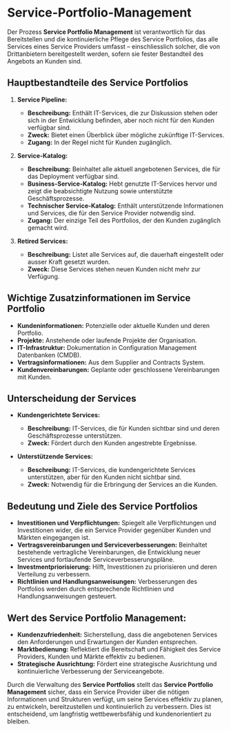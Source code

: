 # Service-Portfolio-Management

Der Prozess **Service Portfolio Management** ist verantwortlich für das Bereitstellen und die kontinuierliche Pflege des Service Portfolios, das alle Services eines Service Providers umfasst – einschliesslich solcher, die von Drittanbietern bereitgestellt werden, sofern sie fester Bestandteil des Angebots an Kunden sind.

## Hauptbestandteile des Service Portfolios

1. **Service Pipeline:**
    - **Beschreibung:** Enthält IT-Services, die zur Diskussion stehen oder sich in der Entwicklung befinden, aber noch nicht für den Kunden verfügbar sind.
    - **Zweck:** Bietet einen Überblick über mögliche zukünftige IT-Services.
    - **Zugang:** In der Regel nicht für Kunden zugänglich.

2. **Service-Katalog:**
    - **Beschreibung:** Beinhaltet alle aktuell angebotenen Services, die für das Deployment verfügbar sind.
    - **Business-Service-Katalog:** Hebt genutzte IT-Services hervor und zeigt die beabsichtigte Nutzung sowie unterstützte Geschäftsprozesse.
    - **Technischer Service-Katalog:** Enthält unterstützende Informationen und Services, die für den Service Provider notwendig sind.
    - **Zugang:** Der einzige Teil des Portfolios, der den Kunden zugänglich gemacht wird.

3. **Retired Services:**
    - **Beschreibung:** Listet alle Services auf, die dauerhaft eingestellt oder ausser Kraft gesetzt wurden.
    - **Zweck:** Diese Services stehen neuen Kunden nicht mehr zur Verfügung.

## Wichtige Zusatzinformationen im Service Portfolio

- **Kundeninformationen:** Potenzielle oder aktuelle Kunden und deren Portfolio.
- **Projekte:** Anstehende oder laufende Projekte der Organisation.
- **IT-Infrastruktur:** Dokumentation in Configuration Management Datenbanken (CMDB).
- **Vertragsinformationen:** Aus dem Supplier and Contracts System.
- **Kundenvereinbarungen:** Geplante oder geschlossene Vereinbarungen mit Kunden.

## Unterscheidung der Services

- **Kundengerichtete Services:**
    - **Beschreibung:** IT-Services, die für Kunden sichtbar sind und deren Geschäftsprozesse unterstützen.
    - **Zweck:** Fördert durch den Kunden angestrebte Ergebnisse.

- **Unterstützende Services:**
    - **Beschreibung:** IT-Services, die kundengerichtete Services unterstützen, aber für den Kunden nicht sichtbar sind.
    - **Zweck:** Notwendig für die Erbringung der Services an die Kunden.

## Bedeutung und Ziele des Service Portfolios

- **Investitionen und Verpflichtungen:** Spiegelt alle Verpflichtungen und Investitionen wider, die ein Service Provider gegenüber Kunden und Märkten eingegangen ist.
- **Vertragsvereinbarungen und Serviceverbesserungen:** Beinhaltet bestehende vertragliche Vereinbarungen, die Entwicklung neuer Services und fortlaufende Serviceverbesserungspläne.
- **Investmentpriorisierung:** Hilft, Investitionen zu priorisieren und deren Verteilung zu verbessern.
- **Richtlinien und Handlungsanweisungen:** Verbesserungen des Portfolios werden durch entsprechende Richtlinien und Handlungsanweisungen gesteuert.

## Wert des Service Portfolio Management:

- **Kundenzufriedenheit:** Sicherstellung, dass die angebotenen Services den Anforderungen und Erwartungen der Kunden entsprechen.
- **Marktbedienung:** Reflektiert die Bereitschaft und Fähigkeit des Service Providers, Kunden und Märkte effektiv zu bedienen.
- **Strategische Ausrichtung:** Fördert eine strategische Ausrichtung und kontinuierliche Verbesserung der Serviceangebote.

Durch die Verwaltung des **Service Portfolios** stellt das **Service Portfolio Management** sicher, dass ein Service Provider über die nötigen Informationen und Strukturen verfügt, um seine Services effektiv zu planen, zu entwickeln, bereitzustellen und kontinuierlich zu verbessern. Dies ist entscheidend, um langfristig wettbewerbsfähig und kundenorientiert zu bleiben.
